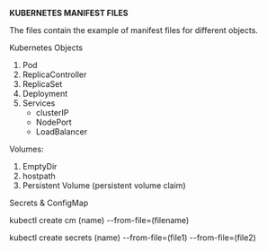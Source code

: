 **KUBERNETES MANIFEST FILES**

The files contain the example of manifest files for different objects.

Kubernetes Objects 
  1. Pod
  2. ReplicaController
  3. ReplicaSet
  4. Deployment
  5. Services
       - clusterIP
       - NodePort
       - LoadBalancer

Volumes:
  1. EmptyDir
  2. hostpath
  3. Persistent Volume (persistent volume claim)


Secrets & ConfigMap

   kubectl create cm (name) --from-file=(filename)

   kubectl create secrets (name) --from-file=(file1) --from-file=(file2)
